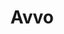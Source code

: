---
layout: page
title: Avvo
permalink: /avvo/
short-description: online legal advice and attorney-client matchmaking
tags: big-company, matchmaking, online legal advice
---